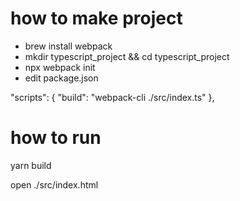 # how to make project

* brew install webpack
* mkdir typescript_project && cd typescript_project
* npx webpack init
* edit package.json

"scripts": {
	"build": "webpack-cli ./src/index.ts"
 },

# how to run

yarn build

open ./src/index.html
